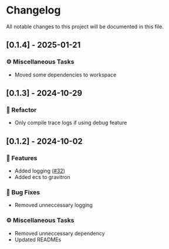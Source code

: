 # Changelog

All notable changes to this project will be documented in this file.

## [0.1.4] - 2025-01-21

### ⚙️ Miscellaneous Tasks

- Moved some dependencies to workspace


## [0.1.3] - 2024-10-29

### 🚜 Refactor

- Only compile trace logs if using debug feature


## [0.1.2] - 2024-10-02

### 🚀 Features

- Added logging ([#32](https://github.com/Profiidev/gravitron/pull/32))
- Added ecs to gravitron

### 🐛 Bug Fixes

- Removed unneccessary logging

### ⚙️ Miscellaneous Tasks

- Removed unneccessary dependency
- Updated READMEs



